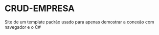 # CRUD-EMPRESA
Site de um template padrão usado para apenas demostrar a conexão com navegador e o C#
